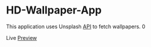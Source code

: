 # HD-Wallpaper-App

This application uses Unsplash [API](https://unsplash.com/developers) to fetch wallpapers. 0

Live [Preview](https://hd-wallpapers4k.netlify.app/)
